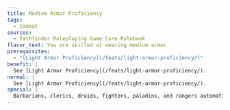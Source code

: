 ```yaml
---
title: Medium Armor Proficiency
tags:
  - Combat
sources:
  - Pathfinder Roleplaying Game Core Rulebook
flavor_text: You are skilled at wearing medium armor.
prerequisites:
  - "[Light Armor Proficiency](/feats/light-armor-proficiency/)"
benefit: |
  See [Light Armor Proficiency](/feats/light-armor-proficiency/).
normal: |
  See [Light Armor Proficiency](/feats/light-armor-proficiency/).
special: |
  Barbarians, clerics, druids, fighters, paladins, and rangers automatically have Medium Armor Proficiency as a bonus feat. They need not select it.
---
```


